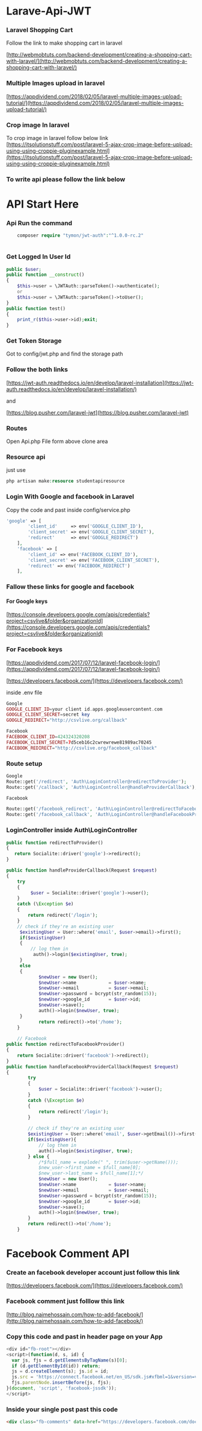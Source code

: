 # Larave-Api-JWT
### Laravel Shopping Cart
Follow the link to make shopping cart in laravel

[http://webmobtuts.com/backend-development/creating-a-shopping-cart-with-laravel/](http://webmobtuts.com/backend-development/creating-a-shopping-cart-with-laravel/)

### Multiple Images upload in laravel
[https://appdividend.com/2018/02/05/laravel-multiple-images-upload-tutorial/](https://appdividend.com/2018/02/05/laravel-multiple-images-upload-tutorial/)
### Crop image In laravel
To crop image in laravel follow below link
[https://itsolutionstuff.com/post/laravel-5-ajax-crop-image-before-upload-using-using-croppie-pluginexample.html](https://itsolutionstuff.com/post/laravel-5-ajax-crop-image-before-upload-using-using-croppie-pluginexample.html)
### To write api please follow the link below
# API Start Here
### Api Run the command
```php
    composer require "tymon/jwt-auth":"^1.0.0-rc.2"
    
```
### Get Logged In User Id
```php
public $user;
public function __construct()
{
    $this->user = \JWTAuth::parseToken()->authenticate();
    or
    $this->user = \JWTAuth::parseToken()->toUser();
}
public function test()
{
    print_r($this->user->id);exit;
}
```
### Get Token Storage

Got to config/jwt.php and find the storage path
### Follow the both links
[https://jwt-auth.readthedocs.io/en/develop/laravel-installation](https://jwt-auth.readthedocs.io/en/develop/laravel-installation/)

and

[https://blog.pusher.com/laravel-jwt](https://blog.pusher.com/laravel-jwt)
### Routes
Open Api.php File form above clone area

### Resource api
just use
```php
php artisan make:resource studentapiresource

```
### Login With Google and facebook in Laravel
Copy the code and past inside config/service.php 
```php
'google' => [
        'client_id'     => env('GOOGLE_CLIENT_ID'),
        'client_secret' => env('GOOGLE_CLIENT_SECRET'),
        'redirect'      => env('GOOGLE_REDIRECT')
    ],
    'facebook' => [
        'client_id' => env('FACEBOOK_CLIENT_ID'),
        'client_secret' => env('FACEBOOK_CLIENT_SECRET'),
        'redirect' => env('FACEBOOK_REDIRECT')
    ],
```
### Fallow these links for google and facebook
#### For Google keys
[https://console.developers.google.com/apis/credentials?project=csvlive&folder&organizationId](https://console.developers.google.com/apis/credentials?project=csvlive&folder&organizationId)

### For Facebook keys

[https://appdividend.com/2017/07/12/laravel-facebook-login/](https://appdividend.com/2017/07/12/laravel-facebook-login/)

[https://developers.facebook.com/](https://developers.facebook.com/)

inside .env file
```php
Google 
GOOGLE_CLIENT_ID=your client id.apps.googleusercontent.com
GOOGLE_CLIENT_SECRET=secret key
GOOGLE_REDIRECT="http://csvlive.org/callback"

Facebook
FACEBOOK_CLIENT_ID=424324320208
FACEBOOK_CLIENT_SECRET=7d5ceb16c2cwrewrewe81989ac70245
FACEBOOK_REDIRECT="http://csvlive.org/facebook_callback"
```
### Route setup
```php
Google
Route::get('/redirect', 'Auth\LoginController@redirectToProvider');
Route::get('/callback', 'Auth\LoginController@handleProviderCallback');

Facebook

Route::get('/facebook_redirect', 'Auth\LoginController@redirectToFacebookProvider');
Route::get('/facebook_callback', 'Auth\LoginController@handleFacebookProviderCallback');
```
### LoginController inside Auth\LoginController
```php
public function redirectToProvider()
{
   return Socialite::driver('google')->redirect();
}

public function handleProviderCallback(Request $request)
{
    try 
    {
         $user = Socialite::driver('google')->user();
    } 
    catch (\Exception $e) 
    {
        return redirect('/login');
    }
    // check if they're an existing user
     $existingUser = User::where('email', $user->email)->first();
     if($existingUser)
     {
         // log them in
          auth()->login($existingUser, true);
     } 
     else 
     {
            $newUser = new User();
            $newUser->name            = $user->name;
            $newUser->email           = $user->email;
            $newUser->password = bcrypt(str_random(15));
            $newUser->google_id       = $user->id;
            $newUser->save();
            auth()->login($newUser, true);
     }
            return redirect()->to('/home');
    }
    
    // Facebook
public function redirectToFacebookProvider()
{
    return Socialite::driver('facebook')->redirect();
}
public function handleFacebookProviderCallback(Request $request)
{
        try 
        {
            $user = Socialite::driver('facebook')->user();
        } 
        catch (\Exception $e) 
        {
            return redirect('/login');
        }
        
        // check if they're an existing user
        $existingUser = User::where('email', $user->getEmail())->first();
        if($existingUser){
            // log them in
            auth()->login($existingUser, true);
        } else {
            /*$full_name = explode(" ", trim($user->getName()));
            $new_user->first_name = $full_name[0];
            $new_user->last_name = $full_name[1];*/
            $newUser = new User();
            $newUser->name            = $user->name;
            $newUser->email           = $user->email;
            $newUser->password = bcrypt(str_random(15));
            $newUser->google_id       = $user->id;
            $newUser->save();
            auth()->login($newUser, true);
        }
        return redirect()->to('/home');
    }


```

# Facebook Comment API
### Create an facebook developer account just follow this link

[https://developers.facebook.com/](https://developers.facebook.com/)


### Facebook comment just folllow this link
[http://blog.naimehossain.com/how-to-add-facebook/](http://blog.naimehossain.com/how-to-add-facebook/)

### Copy this code and past in header page on your App
```js
<div id="fb-root"></div>
<script>(function(d, s, id) {
  var js, fjs = d.getElementsByTagName(s)[0];
  if (d.getElementById(id)) return;
  js = d.createElement(s); js.id = id;
  js.src = 'https://connect.facebook.net/en_US/sdk.js#xfbml=1&version=v3.2&appId=Your id goes here &autoLogAppEvents=1';
  fjs.parentNode.insertBefore(js, fjs);
}(document, 'script', 'facebook-jssdk'));
</script>
```
### Inside your single post past this code
```html
<div class="fb-comments" data-href="https://developers.facebook.com/docs/plugins/comments#configurator" data-numposts="5"></div>
```
